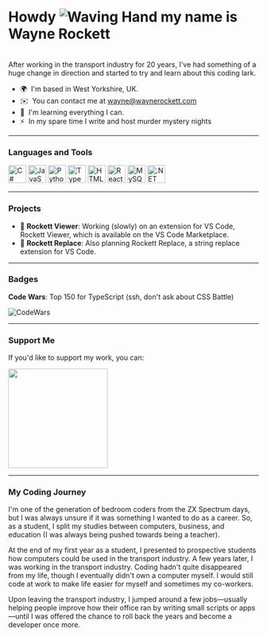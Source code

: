Howdy ![Waving Hand](https://user-images.githubusercontent.com/18350557/176309783-0785949b-9127-417c-8b55-ab5a4333674e.gif) my name is Wayne Rockett
=====================================================================================================================
<br/>
After working in the transport industry for 20 years, I've had something of a huge change in direction and started to try and learn about this coding lark.

- 🌍  I'm based in West Yorkshire, UK.  
- ✉️  You can contact me at [wayne@waynerockett.com](mailto:wayne@waynerockett.com)  
- 🧠  I'm learning everything I can.  
- ⚡  In my spare time I write and host murder mystery nights  

---

### Languages and Tools
<p align="left">
  <a href="https://docs.microsoft.com/en-us/dotnet/csharp/" target="_blank" rel="noreferrer"><img src="https://raw.githubusercontent.com/danielcranney/readme-generator/main/public/icons/skills/csharp-colored.svg" width="36" height="36" alt="C#" /></a>
  <a href="https://developer.mozilla.org/en-US/docs/Web/JavaScript" target="_blank" rel="noreferrer"><img src="https://raw.githubusercontent.com/danielcranney/readme-generator/main/public/icons/skills/javascript-colored.svg" width="36" height="36" alt="JavaScript" /></a>
  <a href="https://www.python.org/" target="_blank" rel="noreferrer"><img src="https://raw.githubusercontent.com/danielcranney/readme-generator/main/public/icons/skills/python-colored.svg" width="36" height="36" alt="Python" /></a>
  <a href="https://www.typescriptlang.org/" target="_blank" rel="noreferrer"><img src="https://raw.githubusercontent.com/danielcranney/readme-generator/main/public/icons/skills/typescript-colored.svg" width="36" height="36" alt="TypeScript" /></a>
  <a href="https://developer.mozilla.org/en-US/docs/Glossary/HTML5" target="_blank" rel="noreferrer"><img src="https://raw.githubusercontent.com/danielcranney/readme-generator/main/public/icons/skills/html5-colored.svg" width="36" height="36" alt="HTML5" /></a>
  <a href="https://reactjs.org/" target="_blank" rel="noreferrer"><img src="https://raw.githubusercontent.com/danielcranney/readme-generator/main/public/icons/skills/react-colored.svg" width="36" height="36" alt="React" /></a>
  <a href="https://www.mysql.com/" target="_blank" rel="noreferrer"><img src="https://raw.githubusercontent.com/danielcranney/readme-generator/main/public/icons/skills/mysql-colored.svg" width="36" height="36" alt="MySQL" /></a>
  <a href="https://dotnet.microsoft.com/en-us/" target="_blank" rel="noreferrer"><img src="https://raw.githubusercontent.com/danielcranney/readme-generator/main/public/icons/skills/dot-net-colored.svg" width="36" height="36" alt=".NET" /></a>
</p>

---

### Projects
- 🚧 **Rockett Viewer**: Working (slowly) on an extension for VS Code, Rockett Viewer, which is available on the VS Code Marketplace.
- 🚧 **Rockett Replace**: Also planning Rockett Replace, a string replace extension for VS Code.

---

### Badges
**Code Wars**: Top 150 for TypeScript (ssh, don't ask about CSS Battle)

<p align="left">
  <img src="https://www.codewars.com/users/WayneRockett/badges/micro" alt="CodeWars"/>
</p>

---

### Support Me
If you'd like to support my work, you can:

<a href="https://www.buymeacoffee.com/countdisoQ"><img src="https://cdn.buymeacoffee.com/buttons/v2/default-yellow.png" width="200" /></a>

---

### My Coding Journey
I'm one of the generation of bedroom coders from the ZX Spectrum days, but I was always unsure if it was something I wanted to do as a career. So, as a student, I split my studies between computers, business, and education (I was always being pushed towards being a teacher).

At the end of my first year as a student, I presented to prospective students how computers could be used in the transport industry. A few years later, I was working in the transport industry. Coding hadn't quite disappeared from my life, though I eventually didn't own a computer myself. I would still code at work to make life easier for myself and sometimes my co-workers.

Upon leaving the transport industry, I jumped around a few jobs—usually helping people improve how their office ran by writing small scripts or apps—until I was offered the chance to roll back the years and become a developer once more.

